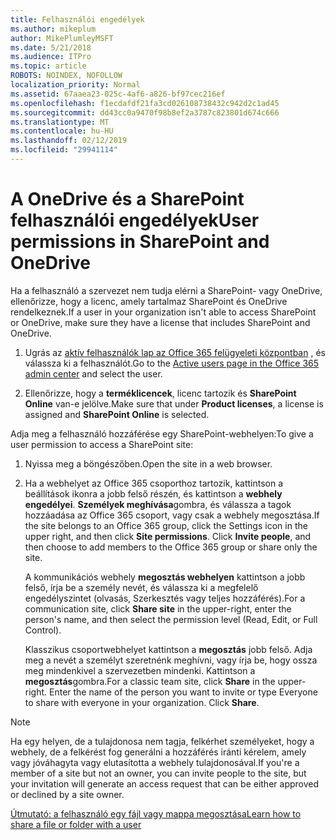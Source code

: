 ```yaml
---
title: Felhasználói engedélyek
ms.author: mikeplum
author: MikePlumleyMSFT
ms.date: 5/21/2018
ms.audience: ITPro
ms.topic: article
ROBOTS: NOINDEX, NOFOLLOW
localization_priority: Normal
ms.assetid: 67aaea23-025c-4af6-a826-bf97cec216ef
ms.openlocfilehash: f1ecdafdf21fa3cd026108738432c942d2c1ad45
ms.sourcegitcommit: dd43cc0a9470f98b8ef2a3787c823801d674c666
ms.translationtype: MT
ms.contentlocale: hu-HU
ms.lasthandoff: 02/12/2019
ms.locfileid: "29941114"
---
```

# <a name="user-permissions-in-sharepoint-and-onedrive"></a><span data-ttu-id="c271f-102">A OneDrive és a SharePoint felhasználói engedélyek</span><span class="sxs-lookup"><span data-stu-id="c271f-102">User permissions in SharePoint and OneDrive</span></span>

<span data-ttu-id="c271f-103">Ha a felhasználó a szervezet nem tudja elérni a SharePoint- vagy OneDrive, ellenőrizze, hogy a licenc, amely tartalmaz SharePoint és OneDrive rendelkeznek.</span><span class="sxs-lookup"><span data-stu-id="c271f-103">If a user in your organization isn't able to access SharePoint or OneDrive, make sure they have a license that includes SharePoint and OneDrive.</span></span> 
  
1. <span data-ttu-id="c271f-104">Ugrás az [aktív felhasználók lap az Office 365 felügyeleti központban](https://portal.office.com/adminportal/home#/users) , és válassza ki a felhasználót.</span><span class="sxs-lookup"><span data-stu-id="c271f-104">Go to the [Active users page in the Office 365 admin center](https://portal.office.com/adminportal/home#/users) and select the user.</span></span> 
    
2. <span data-ttu-id="c271f-105">Ellenőrizze, hogy a **terméklicencek**, licenc tartozik és **SharePoint Online** van-e jelölve.</span><span class="sxs-lookup"><span data-stu-id="c271f-105">Make sure that under **Product licenses**, a license is assigned and **SharePoint Online** is selected.</span></span> 
    
 <span data-ttu-id="c271f-106">Adja meg a felhasználó hozzáférése egy SharePoint-webhelyen:</span><span class="sxs-lookup"><span data-stu-id="c271f-106">To give a user permission to access a SharePoint site:</span></span> 
  
1. <span data-ttu-id="c271f-107">Nyissa meg a böngészőben.</span><span class="sxs-lookup"><span data-stu-id="c271f-107">Open the site in a web browser.</span></span>
    
2. <span data-ttu-id="c271f-p101">Ha a webhelyet az Office 365 csoporthoz tartozik, kattintson a beállítások ikonra a jobb felső részén, és kattintson a **webhely engedélyei**. **Személyek meghívása**gombra, és válassza a tagok hozzáadása az Office 365 csoport, vagy csak a webhely megosztása.</span><span class="sxs-lookup"><span data-stu-id="c271f-p101">If the site belongs to an Office 365 group, click the Settings icon in the upper right, and then click **Site permissions**. Click **Invite people**, and then choose to add members to the Office 365 group or share only the site.</span></span> 
    
    <span data-ttu-id="c271f-110">A kommunikációs webhely **megosztás webhelyen** kattintson a jobb felső, írja be a személy nevét, és válassza ki a megfelelő engedélyszintet (olvasás, Szerkesztés vagy teljes hozzáférés).</span><span class="sxs-lookup"><span data-stu-id="c271f-110">For a communication site, click **Share site** in the upper-right, enter the person's name, and then select the permission level (Read, Edit, or Full Control).</span></span> 
    
    <span data-ttu-id="c271f-p102">Klasszikus csoportwebhelyet kattintson a **megosztás** jobb felső. Adja meg a nevét a személyt szeretnénk meghívni, vagy írja be, hogy ossza meg mindenkivel a szervezetben mindenki. Kattintson a **megosztás**gombra.</span><span class="sxs-lookup"><span data-stu-id="c271f-p102">For a classic team site, click **Share** in the upper-right. Enter the name of the person you want to invite or type Everyone to share with everyone in your organization. Click **Share**.</span></span>
    
> [!NOTE]
> <span data-ttu-id="c271f-114">Ha egy helyen, de a tulajdonosa nem tagja, felkérhet személyeket, hogy a webhely, de a felkérést fog generálni a hozzáférés iránti kérelem, amely vagy jóváhagyta vagy elutasította a webhely tulajdonosával.</span><span class="sxs-lookup"><span data-stu-id="c271f-114">If you're a member of a site but not an owner, you can invite people to the site, but your invitation will generate an access request that can be either approved or declined by a site owner.</span></span> 
  
[<span data-ttu-id="c271f-115">Útmutató: a felhasználó egy fájl vagy mappa megosztása</span><span class="sxs-lookup"><span data-stu-id="c271f-115">Learn how to share a file or folder with a user</span></span>](https://go.microsoft.com/fwlink/?linkid=533408)
  


